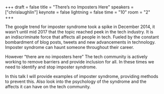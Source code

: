 +++
draft = false
title = "There’s no Imposters Here"
speakers = ["chrislaughlin"]
keynote = false
lightning = false
time = "10"
room = "2"
+++

The google trend for imposter syndrome took a spike in December 2014, it wasn’t until mid 2017 that the topic reached peek in the tech industry. It is an indiscriminate force that affects all people in tech. Fueled by the constant bombardment of blog posts, tweets and new advancements in technology. Imposter syndrome can haunt someone throughout their career.

However “there are no imposters here” The tech community is actively working to remove barriers and provide inclusion for all. In these times we need to identify and stop imposter syndrome. 

In this talk I will provide examples of imposter syndrome, providing methods to prevent this. Also look into the psychology of the syndrome and the affects it can have on the tech community.